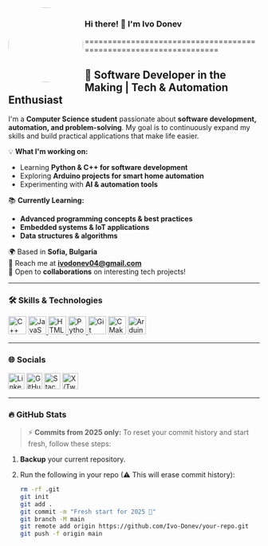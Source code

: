 <img src="https://user-images.githubusercontent.com/18350557/176309783-0785949b-9127-417c-8b55-ab5a4333674e.gif" width="150" height="150" align="left" style="border-radius: 50%;"/>

### Hi there! 👋 I'm Ivo Donev  
==================================================================  

🚀 Software Developer in the Making | Tech & Automation Enthusiast  
--------------------------------------------------------------------------  

I'm a **Computer Science student** passionate about **software development, automation, and problem-solving**. My goal is to continuously expand my skills and build practical applications that make life easier.  

💡 **What I'm working on:**  
- Learning **Python & C++ for software development**  
- Exploring **Arduino projects for smart home automation**  
- Experimenting with **AI & automation tools**  

📚 **Currently Learning:**  
- **Advanced programming concepts & best practices**  
- **Embedded systems & IoT applications**  
- **Data structures & algorithms**  

🌍 Based in **Sofia, Bulgaria**  
📩 Reach me at **[ivodonev04@gmail.com](mailto:ivodonev04@gmail.com)**  
🤝 Open to **collaborations** on interesting tech projects!  

---

### 🛠 Skills & Technologies  

<p align="left">
<a href="https://isocpp.org/" target="_blank"><img src="https://raw.githubusercontent.com/danielcranney/readme-generator/main/public/icons/skills/cplusplus-colored.svg" width="36" height="36" alt="C++" /></a>
<a href="https://isocpp.org/" target="_blank"><img src="https://raw.githubusercontent.com/danielcranney/readme-generator/main/public/icons/skills/javascript-colored.svg" width="36" height="36" alt="JavaScript" />
</a>
<a href="https://isocpp.org/" target="_blank"><img src="https://raw.githubusercontent.com/danielcranney/readme-generator/main/public/icons/skills/html5-colored.svg" width="36" height="36" alt="HTML" />
</a>
<a href="https://www.python.org/" target="_blank"><img src="https://raw.githubusercontent.com/danielcranney/readme-generator/main/public/icons/skills/python-colored.svg" width="36" height="36" alt="Python" />
</a>
<a href="https://git-scm.com/" target="_blank"><img src="https://raw.githubusercontent.com/danielcranney/readme-generator/main/public/icons/skills/git-colored.svg" width="36" height="36" alt="Git" /></a>
<a href="https://cmake.org/" target="_blank"><img src="https://upload.wikimedia.org/wikipedia/commons/1/13/Cmake.svg" width="36" height="36" alt="CMake" /></a>
<a href="https://www.arduino.cc/" target="_blank"><img src="https://upload.wikimedia.org/wikipedia/commons/8/87/Arduino_Logo.svg" width="36" height="36" alt="Arduino" /></a>
</p>  

---

### 🌐 Socials  

<p align="left">
<a href="https://www.linkedin.com/in/ivo-donev" target="_blank"><img src="https://raw.githubusercontent.com/danielcranney/readme-generator/main/public/icons/socials/linkedin.svg" width="32" height="32" alt="LinkedIn" /></a>
<a href="https://www.github.com/Ivo-Donev" target="_blank"><img src="https://raw.githubusercontent.com/danielcranney/readme-generator/main/public/icons/socials/github.svg" width="32" height="32" alt="GitHub" /></a>
<a href="https://www.stackoverflow.com/users/23047695/ivaka-donev" target="_blank"><img src="https://raw.githubusercontent.com/danielcranney/readme-generator/main/public/icons/socials/stackoverflow.svg" width="32" height="32" alt="Stack Overflow" /></a>
<a href="https://www.x.com/IvakaDonev" target="_blank"><img src="https://raw.githubusercontent.com/danielcranney/readme-generator/main/public/icons/socials/twitter.svg" width="32" height="32" alt="X/Twitter" /></a>
</p>

---

### 🔥 GitHub Stats  

> ⚡ **Commits from 2025 only:** To reset your commit history and start fresh, follow these steps:  

1. **Backup** your current repository.  
2. Run the following in your repo (⚠ This will erase commit history):  

   ```sh
   rm -rf .git
   git init
   git add .
   git commit -m "Fresh start for 2025 🚀"
   git branch -M main
   git remote add origin https://github.com/Ivo-Donev/your-repo.git
   git push -f origin main
